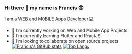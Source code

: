 ### Hi there 👋  my name is Francis 😎
I am a WEB and MOBILE Apps Developer 💻

- 🔭 I’m currently working on Web and Mobile App Projects
- 🌱 I’m currently learning Flutter and ReactJS
- 👯 I’m looking to collaborate on open source projects
[![Francis's GitHub stats](https://github-readme-stats.vercel.app/api?username=fjbMultisys)](https://github.com/fjbMultisys/github-readme-stats) [![Top Langs](https://github-readme-stats.vercel.app/api/top-langs/?username=fjbMultisys)](https://github.com/fjbMultisys/github-readme-stats)

